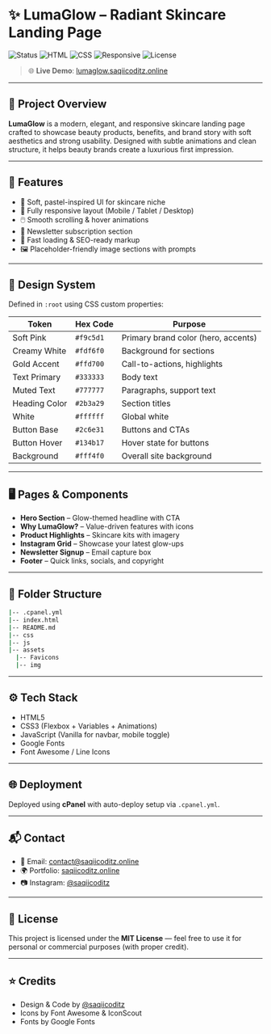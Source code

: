 # ✨ LumaGlow – Radiant Skincare Landing Page

![Status](https://img.shields.io/website?url=https%3A%2F%2Flumaglow.saqiicoditz.online&style=flat&color=green)
![HTML](https://img.shields.io/badge/HTML5-E34F26?style=flat&logo=html5&logoColor=white)
![CSS](https://img.shields.io/badge/CSS3-1572B6?style=flat&logo=css3&logoColor=white)
![Responsive](https://img.shields.io/badge/Responsive-Yes-brightgreen)
![License](https://img.shields.io/badge/License-MIT-blue)

> 🌐 **Live Demo**: [lumaglow.saqiicoditz.online](https://lumaglow.saqiicoditz.online)

---

## 🌼 Project Overview

**LumaGlow** is a modern, elegant, and responsive skincare landing page crafted to showcase beauty products, benefits, and brand story with soft aesthetics and strong usability. Designed with subtle animations and clean structure, it helps beauty brands create a luxurious first impression.

---

## 🧾 Features

- 💖 Soft, pastel-inspired UI for skincare niche
- 📱 Fully responsive layout (Mobile / Tablet / Desktop)
- 🖱️ Smooth scrolling & hover animations
- 📩 Newsletter subscription section
- 🚀 Fast loading & SEO-ready markup
- 🖼️ Placeholder-friendly image sections with prompts

---

## 🎨 Design System

Defined in `:root` using CSS custom properties:

| Token                  | Hex Code      | Purpose                             |
|------------------------|---------------|-------------------------------------|
| Soft Pink              | `#f9c5d1`     | Primary brand color (hero, accents) |
| Creamy White           | `#fdf6f0`     | Background for sections             |
| Gold Accent            | `#ffd700`     | Call-to-actions, highlights         |
| Text Primary           | `#333333`     | Body text                           |
| Muted Text             | `#777777`     | Paragraphs, support text            |
| Heading Color          | `#2b3a29`     | Section titles                      |
| White                  | `#ffffff`     | Global white                        |
| Button Base            | `#2c6e31`     | Buttons and CTAs                    |
| Button Hover           | `#134b17`     | Hover state for buttons             |
| Background             | `#fff4f0`     | Overall site background             |

---

## 🖥️ Pages & Components

- **Hero Section** – Glow-themed headline with CTA
- **Why LumaGlow?** – Value-driven features with icons
- **Product Highlights** – Skincare kits with imagery
- **Instagram Grid** – Showcase your latest glow-ups
- **Newsletter Signup** – Email capture box
- **Footer** – Quick links, socials, and copyright

---

## 📁 Folder Structure

```bash
|-- .cpanel.yml
|-- index.html
|-- README.md
|-- css
|-- js
|-- assets
  |-- Favicons
  |-- img

```
---

## ⚙️ Tech Stack

- HTML5
- CSS3 (Flexbox + Variables + Animations)
- JavaScript (Vanilla for navbar, mobile toggle)
- Google Fonts
- Font Awesome / Line Icons

---

## 🌐 Deployment

Deployed using **cPanel** with auto-deploy setup via `.cpanel.yml`.

---

## 📬 Contact

- 📧 Email: [contact@saqiicoditz.online](mailto:contact@saqiicoditz.online)
- 🌍 Portfolio: [saqiicoditz.online](https://saqiicoditz.online)
- 📷 Instagram: [@saqiicoditz](https://instagram.com/saqiicoditz)

---

## 📝 License

This project is licensed under the **MIT License** — feel free to use it for personal or commercial purposes (with proper credit).

---

## ⭐ Credits

- Design & Code by [@saqiicoditz](https://github.com/saqiicoditz)
- Icons by Font Awesome & IconScout
- Fonts by Google Fonts

